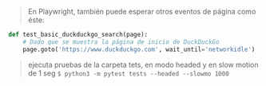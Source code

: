 > En Playwright, también puede esperar otros eventos de página como éste:

```python
def test_basic_duckduckgo_search(page):
    # Dado que se muestra la página de inicio de DuckDuckGo
    page.goto('https://www.duckduckgo.com', wait_until='networkidle')
```

> ejecuta pruebas de la carpeta tets, en modo headed y en slow motion de 1 seg
`$ python3 -m pytest tests --headed --slowmo 1000`